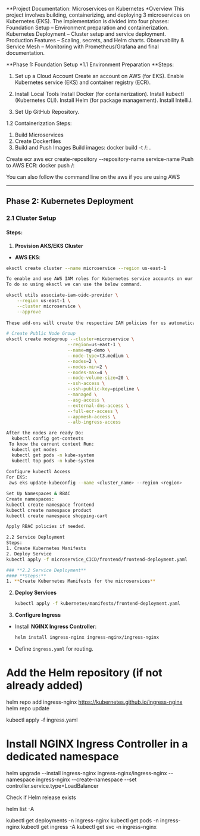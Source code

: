 **Project Documentation: Microservices on Kubernetes
*Overview
This project involves building, containerizing, and deploying 3 microservices on Kubernetes (EKS). The implementation is divided into four phases:
Foundation Setup – Environment preparation and containerization.
Kubernetes Deployment – Cluster setup and service deployment.
Production Features – Scaling, secrets, and Helm charts.
Observability & Service Mesh – Monitoring with Prometheus/Grafana and final documentation.

**Phase 1: Foundation Setup
*1.1 Environment Preparation
**Steps:
1. Set up a Cloud Account
Create an account on AWS (for EKS).
Enable Kubernetes service (EKS) and container registry (ECR).

2. Install Local Tools
Install Docker (for containerization).
Install kubectl (Kubernetes CLI).
Install Helm (for package management).
Install IntelliJ.

3. Set Up GitHub Repository.  

1.2 Containerization
Steps:
1. Build Microservices
2. Create Dockerfiles 
3. Build and Push Images
Build images:
docker build -t <registry>/<service-name>:<tag> .

Create ecr
aws ecr create-repository --repository-name service-name
Push to AWS ECR: 
docker push <registry>/<service-name>:<tag>

You can also follow the command line on the aws if you are using AWS


---

## **Phase 2: Kubernetes Deployment**

### **2.1 Cluster Setup**
#### **Steps:**
1. **Provision AKS/EKS Cluster**
- **AWS EKS**:
```sh
eksctl create cluster --name microservice --region us-east-1

To enable and use AWS IAM roles for Kubernetes service accounts on our EKS cluster, we must create & associate OIDC identity provider.
To do so using eksctl we can use the below command.

eksctl utils associate-iam-oidc-provider \
    --region us-east-1 \
    --cluster microservice \
    --approve
    
These add-ons will create the respective IAM policies for us automatically within our Node Group role.

# Create Public Node Group   
eksctl create nodegroup --cluster=microservice \
                       --region=us-east-1 \
                       --name=mg-demo \
                       --node-type=t3.medium \
                       --nodes=2 \
                       --nodes-min=2 \
                       --nodes-max=4 \
                       --node-volume-size=20 \
                       --ssh-access \
                       --ssh-public-key=pipeline \
                       --managed \
                       --asg-access \
                       --external-dns-access \
                       --full-ecr-access \
                       --appmesh-access \
                       --alb-ingress-access

After the nodes are ready Do:
  kubectl config get-contexts
 To know the current context Run:
  kubectl get nodes
  kubectl get pods -n kube-system
  kubectl top pods -n kube-system
    
Configure kubectl Access
For EKS:
 aws eks update-kubeconfig --name <cluster_name> --region <region> 

Set Up Namespaces & RBAC
Create namespaces:
kubectl create namespace frontend
kubectl create namespace product
kubectl create namespace shopping-cart

Apply RBAC policies if needed.

2.2 Service Deployment
Steps:
1. Create Kubernetes Manifests
2. Deploy Service
kubectl apply -f microservice_CICD/frontend/frontend-deployment.yaml

### **2.2 Service Deployment**
#### **Steps:**
1. **Create Kubernetes Manifests for the microservices**
   ```
2. **Deploy Services**
   ```sh
   kubectl apply -f kubernetes/manifests/frontend-deployment.yaml
   ```  

3. **Configure Ingress**
- Install **NGINX Ingress Controller**:
  ```sh
  helm install ingress-nginx ingress-nginx/ingress-nginx
  ```  
- Define `ingress.yaml` for routing.

# Add the Helm repository (if not already added)
helm repo add ingress-nginx https://kubernetes.github.io/ingress-nginx
helm repo update

kubectl apply -f ingress.yaml

# Install NGINX Ingress Controller in a dedicated namespace
helm upgrade --install ingress-nginx ingress-nginx/ingress-nginx --namespace ingress-nginx --create-namespace --set controller.service.type=LoadBalancer

Check if Helm release exists

helm list -A

kubectl get deployments -n ingress-nginx
kubectl get pods -n ingress-nginx
kubectl get ingress -A
kubectl get svc -n ingress-nginx
